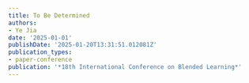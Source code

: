 ```yaml
---
title: To Be Determined
authors:
- Ye Jia
date: '2025-01-01'
publishDate: '2025-01-20T13:31:51.012081Z'
publication_types:
- paper-conference
publication: '*18th International Conference on Blended Learning*'
---
```

